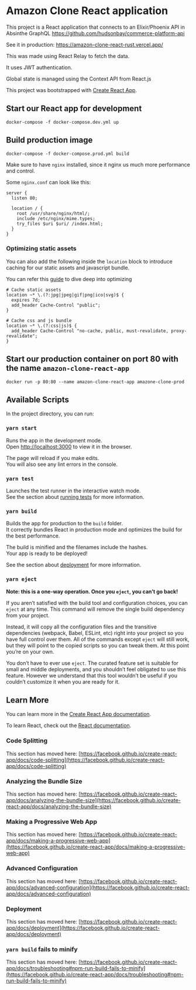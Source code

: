 # Amazon Clone React application

This project is a React application that connects to an Elixir/Phoenix API in Absinthe GraphQL https://github.com/hudsonbay/commerce-platform-api

See it in production: https://amazon-clone-react-rust.vercel.app/

This was made using React Relay to fetch the data.

It uses JWT authentication.

Global state is managed using the Context API from React.js

This project was bootstrapped with [Create React App](https://github.com/facebook/create-react-app).

## Start our React app for development
`docker-compose -f docker-compose.dev.yml up`

## Build production image
`docker-compose -f docker-compose.prod.yml build`

Make sure to have `nginx` installed, since it nginx us much more performance and control.

Some `nginx.conf` can look like this:
```
server {
  listen 80;

  location / {
    root /usr/share/nginx/html/;
    include /etc/nginx/mime.types;
    try_files $uri $uri/ /index.html;
  }
}
```

### Optimizing static assets
You can also add the following inside the `location` block to introduce caching for our static assets and javascript bundle.

You can refer this [guide](https://gist.github.com/philipstanislaus/654adafad91efb6de230845b5bdeae61) to dive deep into optimizing

```
# Cache static assets
location ~* \.(?:jpg|jpeg|gif|png|ico|svg)$ {
  expires 7d;
  add_header Cache-Control "public";
}

# Cache css and js bundle
location ~* \.(?:css|js)$ {
  add_header Cache-Control "no-cache, public, must-revalidate, proxy-revalidate";
}
```


## Start our production container on port 80 with the name `amazon-clone-react-app`
`docker run -p 80:80 --name amazon-clone-react-app amazone-clone-prod`

## Available Scripts

In the project directory, you can run:

### `yarn start`

Runs the app in the development mode.\
Open [http://localhost:3000](http://localhost:3000) to view it in the browser.

The page will reload if you make edits.\
You will also see any lint errors in the console.

### `yarn test`

Launches the test runner in the interactive watch mode.\
See the section about [running tests](https://facebook.github.io/create-react-app/docs/running-tests) for more information.

### `yarn build`

Builds the app for production to the `build` folder.\
It correctly bundles React in production mode and optimizes the build for the best performance.

The build is minified and the filenames include the hashes.\
Your app is ready to be deployed!

See the section about [deployment](https://facebook.github.io/create-react-app/docs/deployment) for more information.

### `yarn eject`

**Note: this is a one-way operation. Once you `eject`, you can’t go back!**

If you aren’t satisfied with the build tool and configuration choices, you can `eject` at any time. This command will remove the single build dependency from your project.

Instead, it will copy all the configuration files and the transitive dependencies (webpack, Babel, ESLint, etc) right into your project so you have full control over them. All of the commands except `eject` will still work, but they will point to the copied scripts so you can tweak them. At this point you’re on your own.

You don’t have to ever use `eject`. The curated feature set is suitable for small and middle deployments, and you shouldn’t feel obligated to use this feature. However we understand that this tool wouldn’t be useful if you couldn’t customize it when you are ready for it.

## Learn More

You can learn more in the [Create React App documentation](https://facebook.github.io/create-react-app/docs/getting-started).

To learn React, check out the [React documentation](https://reactjs.org/).

### Code Splitting

This section has moved here: [https://facebook.github.io/create-react-app/docs/code-splitting](https://facebook.github.io/create-react-app/docs/code-splitting)

### Analyzing the Bundle Size

This section has moved here: [https://facebook.github.io/create-react-app/docs/analyzing-the-bundle-size](https://facebook.github.io/create-react-app/docs/analyzing-the-bundle-size)

### Making a Progressive Web App

This section has moved here: [https://facebook.github.io/create-react-app/docs/making-a-progressive-web-app](https://facebook.github.io/create-react-app/docs/making-a-progressive-web-app)

### Advanced Configuration

This section has moved here: [https://facebook.github.io/create-react-app/docs/advanced-configuration](https://facebook.github.io/create-react-app/docs/advanced-configuration)

### Deployment

This section has moved here: [https://facebook.github.io/create-react-app/docs/deployment](https://facebook.github.io/create-react-app/docs/deployment)

### `yarn build` fails to minify

This section has moved here: [https://facebook.github.io/create-react-app/docs/troubleshooting#npm-run-build-fails-to-minify](https://facebook.github.io/create-react-app/docs/troubleshooting#npm-run-build-fails-to-minify)
